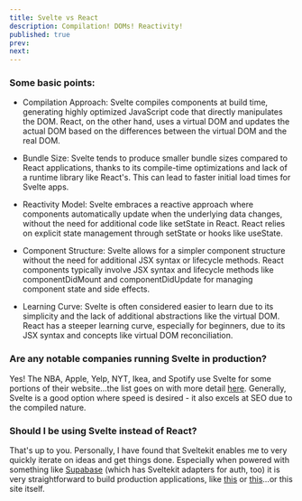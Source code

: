 ```yaml
---
title: Svelte vs React
description: Compilation! DOMs! Reactivity!
published: true
prev:
next:
---
```


### Some basic points:

- Compilation Approach: Svelte compiles components at build time, generating highly optimized JavaScript code that directly manipulates the DOM. React, on the other hand, uses a virtual DOM and updates the actual DOM based on the differences between the virtual DOM and the real DOM.

- Bundle Size: Svelte tends to produce smaller bundle sizes compared to React applications, thanks to its compile-time optimizations and lack of a runtime library like React's. This can lead to faster initial load times for Svelte apps.

- Reactivity Model: Svelte embraces a reactive approach where components automatically update when the underlying data changes, without the need for additional code like setState in React. React relies on explicit state management through setState or hooks like useState.

- Component Structure: Svelte allows for a simpler component structure without the need for additional JSX syntax or lifecycle methods. React components typically involve JSX syntax and lifecycle methods like componentDidMount and componentDidUpdate for managing component state and side effects.

- Learning Curve: Svelte is often considered easier to learn due to its simplicity and the lack of additional abstractions like the virtual DOM. React has a steeper learning curve, especially for beginners, due to its JSX syntax and concepts like virtual DOM reconciliation.

### Are any notable companies running Svelte in production?

Yes! The NBA, Apple, Yelp, NYT, Ikea, and Spotify use Svelte for some portions of their website...the list goes on with more detail [here](https://www.okupter.com/blog/companies-using-svelte). Generally, Svelte is a good option where speed is desired - it also excels at SEO due to the compiled nature.

### Should I be using Svelte instead of React?

That's up to you. Personally, I have found that Sveltekit enables me to very quickly iterate on ideas and get things done. Especially when powered with something like [Supabase](https://supabase.com/) (which has Sveltekit adapters for auth, too) it is very straightforward to build production applications, like [this](https://poker.justinj.dev/) or [this](https://sverdle-nachochef.vercel.app/)...or this site itself.
